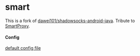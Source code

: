 # smart

This is a fork of [dawei101/shadowsocks-android-java](https://github.com/dawei101/shadowsocks-android-java).
Tribute to [SmartProxy](https://github.com/oldman1977/SmartProxy).

#### Config

[default config file](https://gist.github.com/FlowerWrong/bccee4d63a6f0542523074f2ae184094)
